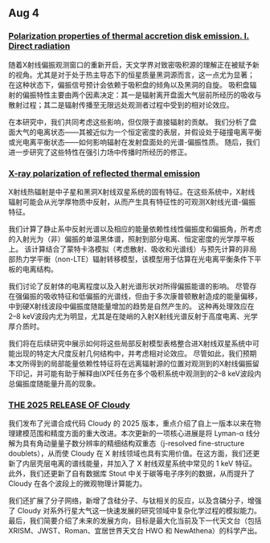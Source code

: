 ## Aug 4
### [Polarization properties of thermal accretion disk emission. I. Direct radiation](https://arxiv.org/pdf/2507.23379v1)

随着X射线偏振观测窗口的重新开启，天文学界对致密吸积源的理解正在被赋予新的视角。尤其是对于处于热主导态下的恒星质量黑洞源而言，这一点尤为显著；
在这种状态下，偏振信号预计会依赖于吸积盘的倾角以及黑洞的自旋。
吸积盘辐射的偏振特性主要由两个因素决定：其一是辐射离开盘面大气层前所经历的吸收与散射过程；其二是辐射传播至无限远处观测者过程中受到的相对论效应。

在本研究中，我们共同考虑这些影响，但仅限于直接辐射的贡献。
我们分析了盘面大气的电离状态——其被近似为一个恒定密度的表层，并假设处于碰撞电离平衡或光电离平衡状态——如何影响辐射在发射盘面处的光谱-偏振性质。
随后，我们进一步研究了这些特性在强引力场中传播时所经历的修正。

### [X-ray polarization of reflected thermal emission](https://arxiv.org/pdf/2507.23687v2)
X射线热辐射是中子星和黑洞X射线双星系统的固有特征。在这些系统中，X射线辐射可能会从光学厚物质中反射，从而产生具有特征性的可观测X射线光谱-偏振特征。

我们计算了静止系中反射光谱以及相应的能量依赖性线性偏振度和偏振角，所考虑的入射光为（非）偏振的单温黑体谱，照射到部分电离、恒定密度的光学厚平板上。
该计算结合了蒙特卡洛模拟（考虑散射、吸收和光谱线）与预先计算的非局部热力学平衡（non-LTE）辐射转移模型，该模型用于估算在光电离平衡条件下平板的电离结构。

我们讨论了反射体的电离程度以及入射光谱形状对所得偏振能谱的影响。
尽管存在强偏振的吸收特征和低偏振的光谱线，但由于多次康普顿散射造成的能量偏移，中到硬X射线波段中偏振度随能量增加的趋势是自然产生的。
这种再处理效应在2–8 keV波段内尤为明显，尤其是在陡峭的入射X射线光谱反射于高度电离、光学厚介质时。

我们将在后续研究中展示如何将这些局部反射模型表格整合进X射线双星系统中可能出现的特定大尺度反射几何结构中，并考虑相对论效应。
尽管如此，我们预期本文所得到的局部能量依赖性特征将在远离辐射源的位置对观测到的X射线偏振留下印记，并可能有助于解释由IXPE任务在多个吸积系统中观测到的2–8 keV波段内总偏振度随能量升高的现象。

### [THE 2025 RELEASE OF Cloudy](https://arxiv.org/pdf/2508.01102v1)
我们发布了光谱合成代码 Cloudy 的 2025 版本，重点介绍了自上一版本以来在物理建模范围和精度方面的重大改进。本次更新的一项核心进展是将 Lyman-α 线分解为具有角动量量子数分辨率的精细结构双重态（j-resolved fine-structure doublets），从而使 Cloudy 在 X 射线领域也具有实用价值。在这方面，我们还更新了内层壳层电离的谱线能量，并加入了 X 射线双星系统中常见的 1 keV 特征。此外，我们还更新了自有数据库 Stout 中关于碳等电子序列的数据，从而提升了 Cloudy 在各个波段上的微观物理计算能力。

我们还扩展了分子网络，新增了含硅分子、与钛相关的反应，以及含磷分子，增强了 Cloudy 对系外行星大气这一快速发展的研究领域中复杂化学过程的模拟能力。最后，我们简要介绍了未来的发展方向，目标是最大化当前及下一代天文台（包括 XRISM、JWST、Roman、宜居世界天文台 HWO 和 NewAthena）的科学产出。
